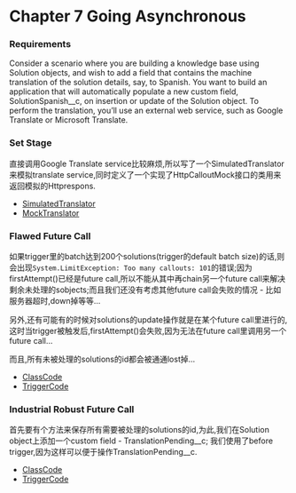 # Chapter 7 Going Asynchronous

### Requirements
Consider a scenario where you are building a knowledge base using Solution objects, and wish to add a field that contains the machine translation of the solution details, say, to Spanish. You want to build an application that will automatically populate a new custom field, SolutionSpanish__c, on insertion or update of the Solution object. To perform the translation, you’ll use an external web service, such as Google Translate or Microsoft Translate.

### Set Stage
直接调用Google Translate service比较麻烦,所以写了一个SimulatedTranslator来模拟translate service,同时定义了一个实现了HttpCalloutMock接口的类用来返回模拟的Httprespons.
* [SimulatedTranslator](src/SimulatedTranslator.cls)
* [MockTranslator](src/MockTranslator.cls)

### Flawed Future Call
如果trigger里的batch达到200个solutions(trigger的default batch size)的话,则会出现`System.LimitException: Too many callouts: 101`的错误;因为firstAttempt()已经是future call,所以不能从其中再chain另一个future call来解决剩余未处理的sobjects;而且我们还没有考虑其他future call会失败的情况 - 比如服务器超时,down掉等等...

另外,还有可能有的时候对solutions的update操作就是在某个future call里进行的,这时当trigger被触发后,firstAttempt()会失败,因为无法在future call里调用另一个future call...

而且,所有未被处理的solutions的id都会被通通lost掉...

* [ClassCode](src/flawedfuturecall/ClassCode.cls)
* [TriggerCode](src/flawedfuturecall/TriggerCode.cls)

### Industrial Robust Future Call

首先要有个方法来保存所有需要被处理的solutions的id,为此,我们在Solution object上添加一个custom field - TranslationPending__c; 我们使用了before trigger,因为这样可以便于操作TranslationPending__c.

* [ClassCode](src/industrialrobustfuturecall/ClassCode.cls)
* [TriggerCode](src/industrialrobustfuturecall/TriggerCode.cls)
